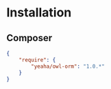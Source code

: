 # Installation

## Composer

```json
{
    "require": {
        "yeaha/owl-orm": "1.0.*"
    }
}
```
